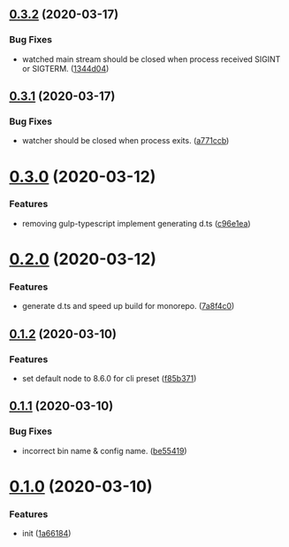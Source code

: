## [0.3.2](https://github.com/rich-lab/arab/compare/v0.3.1...v0.3.2) (2020-03-17)


### Bug Fixes

* watched main stream should be closed when process received SIGINT or SIGTERM. ([1344d04](https://github.com/rich-lab/arab/commit/1344d0490327e2e84907636a5b0c672b40bb67e4))



## [0.3.1](https://github.com/rich-lab/arab/compare/v0.3.0...v0.3.1) (2020-03-17)


### Bug Fixes

* watcher should be closed when process exits. ([a771ccb](https://github.com/rich-lab/arab/commit/a771ccb76dc2c295d1246e2e308cf3af85ce4d5a))



# [0.3.0](https://github.com/rich-lab/arab/compare/v0.2.0...v0.3.0) (2020-03-12)


### Features

* removing gulp-typescript implement generating d.ts ([c96e1ea](https://github.com/rich-lab/arab/commit/c96e1ea7c473ef3b461ea89097be6ccfcaa9138c))



# [0.2.0](https://github.com/rich-lab/arab/compare/v0.1.2...v0.2.0) (2020-03-12)


### Features

* generate d.ts and speed up build for monorepo. ([7a8f4c0](https://github.com/rich-lab/arab/commit/7a8f4c0ec14bad5e4f367dd0d6bbb9f3aca0c1ba))



## [0.1.2](https://github.com/rich-lab/arab/compare/v0.1.1...v0.1.2) (2020-03-10)


### Features

* set default node to 8.6.0 for cli preset ([f85b371](https://github.com/rich-lab/arab/commit/f85b3713b2833e23572e8a1ec17c43bdd64c58ee))



## [0.1.1](https://github.com/rich-lab/arab/compare/v0.1.0...v0.1.1) (2020-03-10)


### Bug Fixes

* incorrect bin name & config name. ([be55419](https://github.com/rich-lab/arab/commit/be55419ef7b2c18b3149251a9b98806aa55a410a))



# [0.1.0](https://github.com/rich-lab/arab/compare/1a66184881770b976cd12eec0a1c9709ce98e9aa...v0.1.0) (2020-03-10)


### Features

* init ([1a66184](https://github.com/rich-lab/arab/commit/1a66184881770b976cd12eec0a1c9709ce98e9aa))
